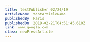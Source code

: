 ```yaml
---
title: testPublisher 02/20/19
articleName: testArticleName
publishedBy: Faris
publishedOn: 2019-02-21T04:51:45.610Z
link: www.google.com
class: newPressArticle
---
```


